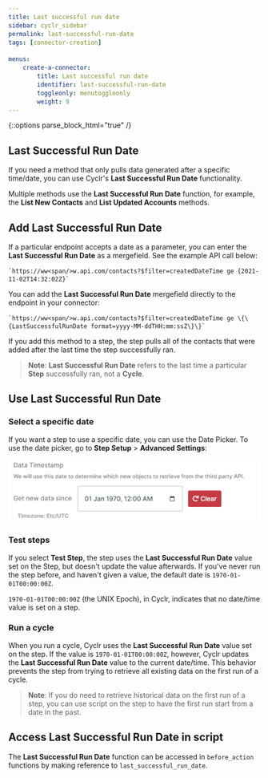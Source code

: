 ```yaml
---
title: Last successful run date
sidebar: cyclr_sidebar
permalink: last-successful-run-date
tags: [connector-creation]

menus:
    create-a-connector:
        title: Last successful run date
        identifier: last-successful-run-date
        toggleonly: menutoggleonly
        weight: 9
---
```

{::options parse_block_html="true" /}
<section class="card">

## Last Successful Run Date

If you need a method that only pulls data generated after a specific time/date, you can use Cyclr's **Last Successful Run Date** functionality.

Multiple methods use the **Last Successful Run Date** function, for example, the **List New Contacts** and **List Updated Accounts** methods.

## Add Last Successful Run Date

If a particular endpoint accepts a date as a parameter, you can enter the **Last Successful Run Date** as a mergefield. See the example API call below:

    `https://ww<span/>w.api.com/contacts?$filter=createdDateTime ge {2021-11-02T14:32:02Z}`

You can add the **Last Successful Run Date** mergefield directly to the endpoint in your connector:

    `https://ww<span/>w.api.com/contacts?$filter=createdDateTime ge \{\{LastSuccessfulRunDate format=yyyy-MM-ddTHH:mm:ssZ\}\}`

If you add this method to a step, the step pulls all of the contacts that were added after the last time the step successfully ran.

> **Note**: **Last Successful Run Date** refers to the last time a particular **Step** successfully ran, not a **Cycle**.

## Use Last Successful Run Date

### Select a specific date

If you want a step to use a specific date, you can use the Date Picker. To use the date picker, go to **Step Setup** > **Advanced Settings**:

![Date Picker](./images/datepicker.png)

### Test steps

If you select **Test Step**, the step uses the **Last Successful Run Date** value set on the Step, but doesn't update the value afterwards. If you've never run the step before, and haven't given a value, the default date is `1970-01-01T00:00:00Z`.

`1970-01-01T00:00:00Z` (the UNIX Epoch), in Cyclr, indicates that no date/time value is set on a step. 

### Run a cycle

When you run a cycle, Cyclr uses the **Last Successful Run Date** value set on the step. If the value is `1970-01-01T00:00:00Z`, however, Cyclr updates the **Last Successful Run Date** value to the current date/time. This behavior prevents the step from trying to retrieve all existing data on the first run of a cycle.

> **Note**: If you do need to retrieve historical data on the first run of a step, you can use script on the step to have the first run start from a date in the past.

## Access Last Successful Run Date in script

The **Last Successful Run Date** function can be accessed in ``before_action`` functions by making reference to ``last_successful_run_date``.

</section>
